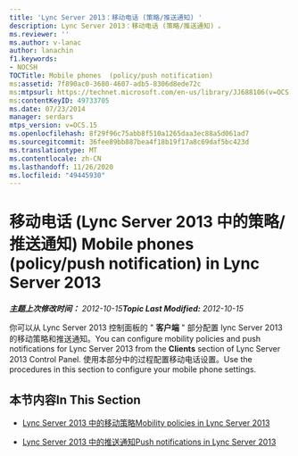 ```yaml
---
title: 'Lync Server 2013：移动电话 (策略/推送通知) '
description: Lync Server 2013：移动电话 (策略/推送通知) 。
ms.reviewer: ''
ms.author: v-lanac
author: lanachin
f1.keywords:
- NOCSH
TOCTitle: Mobile phones  (policy/push notification)
ms:assetid: 7f890ac0-3680-4607-adb5-8306d8ede72c
ms:mtpsurl: https://technet.microsoft.com/en-us/library/JJ688106(v=OCS.15)
ms:contentKeyID: 49733705
ms.date: 07/23/2014
manager: serdars
mtps_version: v=OCS.15
ms.openlocfilehash: 8f29f96c75abb8f510a1265daa3ec88a5d061ad7
ms.sourcegitcommit: 36fee89bb887bea4f18b19f17a8c69daf5bc423d
ms.translationtype: MT
ms.contentlocale: zh-CN
ms.lasthandoff: 11/26/2020
ms.locfileid: "49445930"
---
```

# <a name="mobile-phones-policypush-notification-in-lync-server-2013"></a><span data-ttu-id="ddbfb-103">移动电话 (Lync Server 2013 中的策略/推送通知) </span><span class="sxs-lookup"><span data-stu-id="ddbfb-103">Mobile phones (policy/push notification) in Lync Server 2013</span></span>

<div data-xmlns="http://www.w3.org/1999/xhtml">

<div class="topic" data-xmlns="http://www.w3.org/1999/xhtml" data-msxsl="urn:schemas-microsoft-com:xslt" data-cs="https://msdn.microsoft.com/">

<div data-asp="https://msdn2.microsoft.com/asp">



</div>

<div id="mainSection">

<div id="mainBody"><span data-ttu-id="ddbfb-104">

<span> </span></span><span class="sxs-lookup"><span data-stu-id="ddbfb-104">

<span> </span></span></span>

<span data-ttu-id="ddbfb-105">_**主题上次修改时间：** 2012-10-15_</span><span class="sxs-lookup"><span data-stu-id="ddbfb-105">_**Topic Last Modified:** 2012-10-15_</span></span>

<span data-ttu-id="ddbfb-106">你可以从 Lync Server 2013 控制面板的 " **客户端** " 部分配置 lync Server 2013 的移动策略和推送通知。</span><span class="sxs-lookup"><span data-stu-id="ddbfb-106">You can configure mobility policies and push notifications for Lync Server 2013 from the **Clients** section of Lync Server 2013 Control Panel.</span></span> <span data-ttu-id="ddbfb-107">使用本部分中的过程配置移动电话设置。</span><span class="sxs-lookup"><span data-stu-id="ddbfb-107">Use the procedures in this section to configure your mobile phone settings.</span></span>

<div>

## <a name="in-this-section"></a><span data-ttu-id="ddbfb-108">本节内容</span><span class="sxs-lookup"><span data-stu-id="ddbfb-108">In This Section</span></span>

  - [<span data-ttu-id="ddbfb-109">Lync Server 2013 中的移动策略</span><span class="sxs-lookup"><span data-stu-id="ddbfb-109">Mobility policies in Lync Server 2013</span></span>](lync-server-2013-mobility-policies.md)

  - [<span data-ttu-id="ddbfb-110">Lync Server 2013 中的推送通知</span><span class="sxs-lookup"><span data-stu-id="ddbfb-110">Push notifications in Lync Server 2013</span></span>](lync-server-2013-push-notifications.md)

<span data-ttu-id="ddbfb-111"></div>

</div>

<span> </span>

</div>

</div>

</span><span class="sxs-lookup"><span data-stu-id="ddbfb-111"></div>

</div>

<span> </span>

</div>

</div>

</span></span></div>

